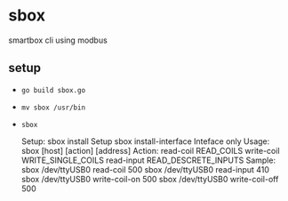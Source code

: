 # sbox
smartbox cli using modbus

## setup
- `go build sbox.go`
- `mv sbox /usr/bin`
- `sbox`


    Setup:
        sbox install            Setup
        sbox install-interface  Inteface only
    Usage:
        sbox [host] [action] [address]
    Action:
        read-coil               READ_COILS
        write-coil              WRITE_SINGLE_COILS
        read-input              READ_DESCRETE_INPUTS
    Sample:
        sbox /dev/ttyUSB0 read-coil 500
        sbox /dev/ttyUSB0 read-input 410
        sbox /dev/ttyUSB0 write-coil-on 500
        sbox /dev/ttyUSB0 write-coil-off 500
